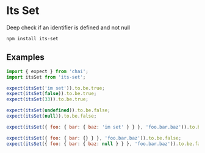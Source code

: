# Its Set

Deep check if an identifier is defined and not null

```
npm install its-set
```

## Examples

```javascript
import { expect } from 'chai';
import itsSet from 'its-set';

expect(itsSet('im set')).to.be.true;
expect(itsSet(false)).to.be.true;
expect(itsSet(33)).to.be.true;

expect(itsSet(undefined)).to.be.false;
expect(itsSet(null)).to.be.false;

expect(itsSet({ foo: { bar: { baz: 'im set' } } }, 'foo.bar.baz')).to.be.true;

expect(itsSet({ foo: { bar: {} } }, 'foo.bar.baz')).to.be.false;
expect(itsSet({ foo: { bar: { baz: null } } }, 'foo.bar.baz')).to.be.false;
```
